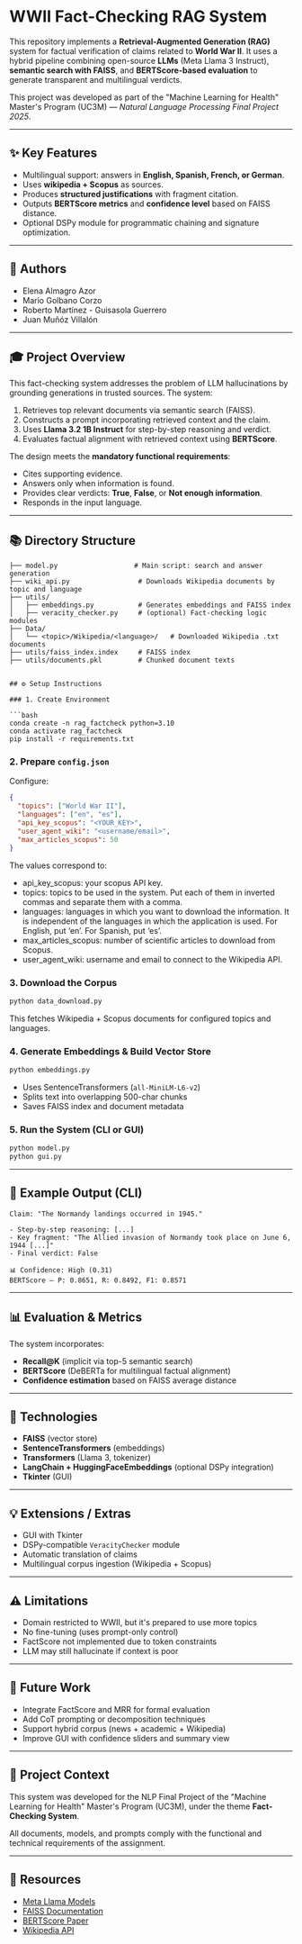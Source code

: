 # WWII Fact-Checking RAG System
This repository implements a **Retrieval-Augmented Generation (RAG)** system for factual verification of claims related to **World War II**. It uses a hybrid pipeline combining open-source **LLMs** (Meta Llama 3 Instruct), **semantic search with FAISS**, and **BERTScore-based evaluation** to generate transparent and multilingual verdicts.

This project was developed as part of the "Machine Learning for Health" Master's Program (UC3M) — *Natural Language Processing Final Project 2025*.

---

## ✨ Key Features

* Multilingual support: answers in **English, Spanish, French, or German**.
* Uses **wikipedia + Scopus** as sources.
* Produces **structured justifications** with fragment citation.
* Outputs **BERTScore metrics** and **confidence level** based on FAISS distance.
* Optional DSPy module for programmatic chaining and signature optimization.

---

## 🤹 Authors

* Elena Almagro Azor
* Mario Golbano Corzo
* Roberto Martínez - Guisasola Guerrero
* Juan Muñóz Villalón

---

## 🎓 Project Overview

This fact-checking system addresses the problem of LLM hallucinations by grounding generations in trusted sources. The system:

1. Retrieves top relevant documents via semantic search (FAISS).
2. Constructs a prompt incorporating retrieved context and the claim.
3. Uses **Llama 3.2 1B Instruct** for step-by-step reasoning and verdict.
4. Evaluates factual alignment with retrieved context using **BERTScore**.

The design meets the **mandatory functional requirements**:

* Cites supporting evidence.
* Answers only when information is found.
* Provides clear verdicts: **True**, **False**, or **Not enough information**.
* Responds in the input language.

---

## 📚 Directory Structure

```
├── model.py                   # Main script: search and answer generation
├── wiki_api.py                 # Downloads Wikipedia documents by topic and language
├── utils/
│   ├── embeddings.py           # Generates embeddings and FAISS index
│   ├── veracity_checker.py     # (optional) Fact-checking logic modules
├── Data/
│   └── <topic>/Wikipedia/<language>/   # Downloaded Wikipedia .txt documents
├── utils/faiss_index.index     # FAISS index
├── utils/documents.pkl         # Chunked document texts


## ⚙️ Setup Instructions

### 1. Create Environment

```bash
conda create -n rag_factcheck python=3.10
conda activate rag_factcheck
pip install -r requirements.txt
```

### 2. Prepare `config.json`

Configure:

```json
{
  "topics": ["World War II"],
  "languages": ["en", "es"],
  "api_key_scopus": "<YOUR_KEY>",
  "user_agent_wiki": "<username/email>",
  "max_articles_scopus": 50
}
```

The values correspond to:
* api_key_scopus: your scopus API key.
* topics: topics to be used in the system. Put each of them in inverted commas and separate them with a comma.
* languages: languages in which you want to download the information. It is independent of the languages in which the application is used. For English, put ‘en’. For Spanish, put ‘es’.
* max_articles_scopus: number of scientific articles to download from Scopus.
* user_agent_wiki: username and email to connect to the Wikipedia API.

### 3. Download the Corpus

```bash
python data_download.py
```

This fetches Wikipedia + Scopus documents for configured topics and languages.

### 4. Generate Embeddings & Build Vector Store

```bash
python embeddings.py
```

* Uses SentenceTransformers (`all-MiniLM-L6-v2`)
* Splits text into overlapping 500-char chunks
* Saves FAISS index and document metadata

### 5. Run the System (CLI or GUI)

```bash
python model.py 
python gui.py 
```

---

## 🔮 Example Output (CLI)

```
Claim: "The Normandy landings occurred in 1945."

- Step-by-step reasoning: [...]
- Key fragment: "The Allied invasion of Normandy took place on June 6, 1944 [...]"
- Final verdict: False

📊 Confidence: High (0.31)
BERTScore – P: 0.8651, R: 0.8492, F1: 0.8571
```

---

## 📊 Evaluation & Metrics

The system incorporates:

* **Recall\@K** (implicit via top-5 semantic search)
* **BERTScore** (DeBERTa for multilingual factual alignment)
* **Confidence estimation** based on FAISS average distance

---

## 📄 Technologies

* **FAISS** (vector store)
* **SentenceTransformers** (embeddings)
* **Transformers** (Llama 3, tokenizer)
* **LangChain + HuggingFaceEmbeddings** (optional DSPy integration)
* **Tkinter** (GUI)

---

## 💡 Extensions / Extras

* GUI with Tkinter
* DSPy-compatible `VeracityChecker` module
* Automatic translation of claims
* Multilingual corpus ingestion (Wikipedia + Scopus)

---

## ⚠️ Limitations

* Domain restricted to WWII, but it's prepared to use more topics
* No fine-tuning (uses prompt-only control)
* FactScore not implemented due to token constraints
* LLM may still hallucinate if context is poor

---

## 🚜 Future Work

* Integrate FactScore and MRR for formal evaluation
* Add CoT prompting or decomposition techniques
* Support hybrid corpus (news + academic + Wikipedia)
* Improve GUI with confidence sliders and summary view

---

## 📅 Project Context

This system was developed for the NLP Final Project of the "Machine Learning for Health" Master's Program (UC3M), under the theme **Fact-Checking System**.

All documents, models, and prompts comply with the functional and technical requirements of the assignment.

---

## 🔗 Resources

* [Meta Llama Models](https://huggingface.co/meta-llama)
* [FAISS Documentation](https://github.com/facebookresearch/faiss)
* [BERTScore Paper](https://arxiv.org/abs/1904.09675)
* [Wikipedia API](https://pypi.org/project/Wikipedia-API/)

